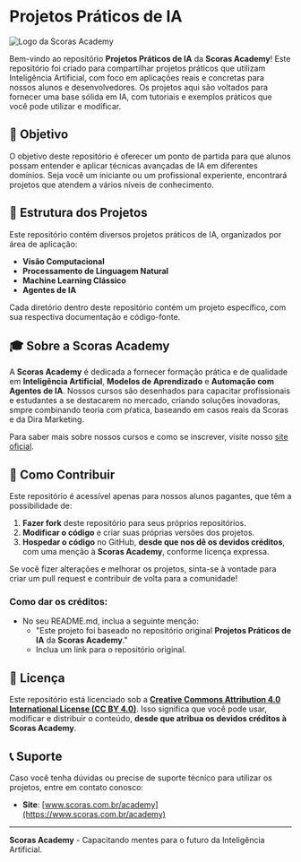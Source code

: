 # Projetos Práticos de IA

![Logo da Scoras Academy](https://scoras.com.br/wp-content/uploads/2024/09/Scoras_academy.png) <!-- Substitua pelo caminho ou URL do logo -->

Bem-vindo ao repositório **Projetos Práticos de IA** da **Scoras Academy**! Este repositório foi criado para compartilhar projetos práticos que utilizam Inteligência Artificial, com foco em aplicações reais e concretas para nossos alunos e desenvolvedores. Os projetos aqui são voltados para fornecer uma base sólida em IA, com tutoriais e exemplos práticos que você pode utilizar e modificar.

## 🚀 Objetivo

O objetivo deste repositório é oferecer um ponto de partida para que alunos possam entender e aplicar técnicas avançadas de IA em diferentes domínios. Seja você um iniciante ou um profissional experiente, encontrará projetos que atendem a vários níveis de conhecimento.

## 📂 Estrutura dos Projetos

Este repositório contém diversos projetos práticos de IA, organizados por área de aplicação:

- **Visão Computacional**
- **Processamento de Linguagem Natural**
- **Machine Learning Clássico**
- **Agentes de IA**

Cada diretório dentro deste repositório contém um projeto específico, com sua respectiva documentação e código-fonte.

## 🎓 Sobre a Scoras Academy

A **Scoras Academy** é dedicada a fornecer formação prática e de qualidade em **Inteligência Artificial**, **Modelos de Aprendizado** e **Automação com Agentes de IA**. Nossos cursos são desenhados para capacitar profissionais e estudantes a se destacarem no mercado, criando soluções inovadoras, smpre combinando teoria com pŕatica, baseando em casos reais da Scoras e da Dira Marketing.

Para saber mais sobre nossos cursos e como se inscrever, visite nosso [site oficial](https://www.scoras.com.br/academy).

## 💼 Como Contribuir

Este repositório é acessível apenas para nossos alunos pagantes, que têm a possibilidade de:

1. **Fazer fork** deste repositório para seus próprios repositórios.
2. **Modificar o código** e criar suas próprias versões dos projetos.
3. **Hospedar o código** no GitHub, **desde que nos dê os devidos créditos**, com uma menção à **Scoras Academy**, conforme licença expressa.

Se você fizer alterações e melhorar os projetos, sinta-se à vontade para criar um pull request e contribuir de volta para a comunidade!

### Como dar os créditos:
- No seu README.md, inclua a seguinte menção:
  - "Este projeto foi baseado no repositório original **Projetos Práticos de IA** da **Scoras Academy**."
  - Inclua um link para o repositório original.

## 📝 Licença

Este repositório está licenciado sob a **[Creative Commons Attribution 4.0 International License (CC BY 4.0)](LICENSE)**. Isso significa que você pode usar, modificar e distribuir o conteúdo, **desde que atribua os devidos créditos à Scoras Academy**.

## 📞 Suporte

Caso você tenha dúvidas ou precise de suporte técnico para utilizar os projetos, entre em contato conosco:

- **Site**: [www.scoras.com.br/academy](https://www.scoras.com.br/academy)

---

**Scoras Academy** - Capacitando mentes para o futuro da Inteligência Artificial.


